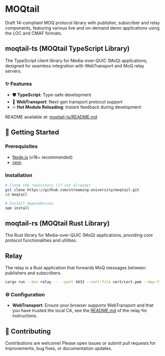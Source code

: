 # MOQtail

Draft 14-compliant MOQ protocol library with publisher, subscriber and relay components, featuring various live and on-demand demo applications using the LOC and CMAF formats.

## moqtail-ts (MOQtail TypeScript Library)

The TypeScript client library for Media-over-QUIC (MoQ) applications, designed for seamless integration with WebTransport and MoQ relay servers.

### ✨ Features

- 🛡️ **TypeScript**: Type-safe development
- 🔗 **WebTransport**: Next-gen transport protocol support
- 🔥 **Hot Module Reloading**: Instant feedback during development

README available at: [moqtail-ts/README.md](libs/moqtail-ts/README.md)

## 🚀 Getting Started

### Prerequisites

- [Node.js](https://nodejs.org/) (v18+ recommended)
- [npm](https://www.npmjs.com/)

### Installation

```bash
# Clone the repository (if not already)
git clone https://github.com/streaming-university/moqtail.git
cd moqtail

# Install dependencies
npm install
```

## moqtail-rs (MOQtail Rust Library)

The Rust library for Media-over-QUIC (MoQ) applications, providing core protocol functionalities and utilities.

## Relay

The relay is a Rust application that forwards MoQ messages between publishers and subscribers.

```bash
cargo run --bin relay -- --port 4433 --cert-file cert/cert.pem --key-file cert/key.pem
```

### ⚙️ Configuration

- **WebTransport**: Ensure your browser supports WebTransport and that you have trusted the local CA, see the [README.md](apps/relay/cert/README.md) of the relay for instructions.

## 🤝 Contributing

Contributions are welcome! Please open issues or submit pull requests for improvements, bug fixes, or documentation updates.
